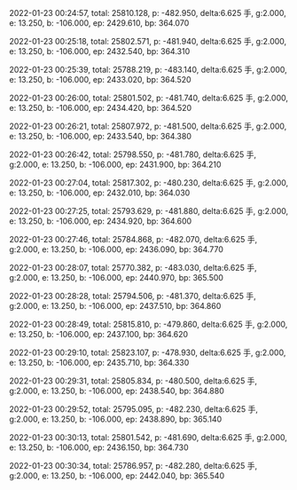 2022-01-23 00:24:57, total: 25810.128, p: -482.950, delta:6.625 手, g:2.000, e: 13.250, b: -106.000, ep: 2429.610, bp: 364.070

2022-01-23 00:25:18, total: 25802.571, p: -481.940, delta:6.625 手, g:2.000, e: 13.250, b: -106.000, ep: 2432.540, bp: 364.310

2022-01-23 00:25:39, total: 25788.219, p: -483.140, delta:6.625 手, g:2.000, e: 13.250, b: -106.000, ep: 2433.020, bp: 364.520

2022-01-23 00:26:00, total: 25801.502, p: -481.740, delta:6.625 手, g:2.000, e: 13.250, b: -106.000, ep: 2434.420, bp: 364.520

2022-01-23 00:26:21, total: 25807.972, p: -481.500, delta:6.625 手, g:2.000, e: 13.250, b: -106.000, ep: 2433.540, bp: 364.380

2022-01-23 00:26:42, total: 25798.550, p: -481.780, delta:6.625 手, g:2.000, e: 13.250, b: -106.000, ep: 2431.900, bp: 364.210

2022-01-23 00:27:04, total: 25817.302, p: -480.230, delta:6.625 手, g:2.000, e: 13.250, b: -106.000, ep: 2432.010, bp: 364.030

2022-01-23 00:27:25, total: 25793.629, p: -481.880, delta:6.625 手, g:2.000, e: 13.250, b: -106.000, ep: 2434.920, bp: 364.600

2022-01-23 00:27:46, total: 25784.868, p: -482.070, delta:6.625 手, g:2.000, e: 13.250, b: -106.000, ep: 2436.090, bp: 364.770

2022-01-23 00:28:07, total: 25770.382, p: -483.030, delta:6.625 手, g:2.000, e: 13.250, b: -106.000, ep: 2440.970, bp: 365.500

2022-01-23 00:28:28, total: 25794.506, p: -481.370, delta:6.625 手, g:2.000, e: 13.250, b: -106.000, ep: 2437.510, bp: 364.860

2022-01-23 00:28:49, total: 25815.810, p: -479.860, delta:6.625 手, g:2.000, e: 13.250, b: -106.000, ep: 2437.100, bp: 364.620

2022-01-23 00:29:10, total: 25823.107, p: -478.930, delta:6.625 手, g:2.000, e: 13.250, b: -106.000, ep: 2435.710, bp: 364.330

2022-01-23 00:29:31, total: 25805.834, p: -480.500, delta:6.625 手, g:2.000, e: 13.250, b: -106.000, ep: 2438.540, bp: 364.880

2022-01-23 00:29:52, total: 25795.095, p: -482.230, delta:6.625 手, g:2.000, e: 13.250, b: -106.000, ep: 2438.890, bp: 365.140

2022-01-23 00:30:13, total: 25801.542, p: -481.690, delta:6.625 手, g:2.000, e: 13.250, b: -106.000, ep: 2436.150, bp: 364.730

2022-01-23 00:30:34, total: 25786.957, p: -482.280, delta:6.625 手, g:2.000, e: 13.250, b: -106.000, ep: 2442.040, bp: 365.540